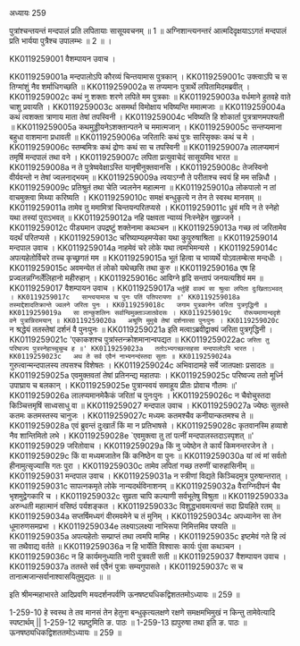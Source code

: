 अध्यायः 259

पुत्रांश्चन्तयन्तं मन्दपालं प्रति लपितायाः सासूयवचनम् ॥ 1 ॥ अग्निशान्त्यनन्तरं आत्मदिदृक्षयाऽऽगतं मन्दपालं प्रति भार्यया पुत्रैश्च उपालम्भः ॥ 2 ॥ ।

KK0119259001	वैशम्पायन उवाच ।

KK0119259001a	मन्दपालोऽपि कौरव्यं चिन्तयामास पुत्रकान् ।
KK0119259001c	उक्त्वाऽपि च स तिग्मांशुं नैव शर्माधिगच्छति ॥
KK0119259002a	स तप्यमानः पुत्रार्थे लपितामिदमब्रवीत् ।
KK0119259002c	कथं नु शक्ताः शरणे लपिते मम पुत्रकाः ॥
KK0119259003a	वर्धमाने हुतवहे वाते चाशु प्रवायति ।
KK0119259003c	असमर्था विमोक्षाय भविष्यन्ति ममात्मजाः ॥
KK0119259004a	कथं त्वशक्ता त्राणाय माता तेषां तपस्विनी ।
KK0119259004c	भविष्यति हि शोकार्ता पुत्रत्राणमपश्यती ॥
KK0119259005a	कथमुड्डीयनेऽशक्तान्पतने च ममात्मजान् ।
KK0119259005c	सन्तप्यमाना बहुधा वाशमाना प्रधावती ॥
KK0119259006a	जरितारिः कथं पुत्रः सारिसृक्कः कथं च मे ।
KK0119259006c	स्तम्बमित्रः कथं द्रोणः कथं सा च तपस्विनी ॥
KK0119259007a	लालप्यमानं तमृषिं मन्दपालं तथा वने ।
KK0119259007c	लपिता प्रत्युवाचेदं सासूयमिव भारत ॥
KK0119259008a	न ते पुत्रेष्ववेक्षाऽस्ति यानृषीनुक्तवानसि ।
KK0119259008c	तेजस्विनो वीर्यवन्तो न तेषां ज्वलनाद्भयम् ॥
KK0119259009a	त्वयाऽग्नौ ते परीताश्च स्वयं हि मम सन्निधौ ।
KK0119259009c	प्रतिश्रुतं तथा चेति ज्वलनेन महात्मना ॥
KK0119259010a	लोकपालो न तां वाचमुक्त्वा मिथ्या करिष्यति ।
KK0119259010c	समक्षं बन्धुकृत्ये न तेन ते स्वस्थ मानसम् ॥
KK0119259011a	तामेव तु ममामित्रां चिन्तयन्परितप्यसे ।
KK0119259011c	ध्रुवं मयि न ते स्नेहो यथा तस्यां पुराऽभवत् ॥
KK0119259012a	नहि पक्षवता न्याय्यं निःस्नेहेन सुहृज्जने ।
KK0119259012c	पीड्यमान उपद्रष्टुं शक्तेनामा कथञ्चन ॥
KK0119259013a	गच्छ त्वं जरितामेव यदर्थं परितप्यसे ।
KK0119259013c	चरिष्याम्यहमप्येका यथा कुपुरुषाश्रिता ॥
KK0119259014	मन्दपाल उवाच ।
KK0119259014a	नाहमेवं चरे लोके यथा त्वमभिमन्यसे ।
KK0119259014c	अपत्यहेतोर्विचरे तच्च कृच्छ्रगतं मम ॥
KK0119259015a	भूतं हित्वा च भाव्यर्थे योऽवलम्बेत्स मन्दधीः ।
KK0119259015c	अवमन्येत तं लोको यथेच्छसि तथा कुरु ॥
KK0119259016a	एष हि प्रज्वलन्नग्निर्लेलिहानो महीरुहान् ।
KK0119259016c	आविग्ने हृदि सन्तापं जनयत्यशिवं मम ॥
KK0119259017	वैशम्पायन उवाच ।
KK0119259017a	`भर्तुर्हि वाक्यं सा श्रुत्वा लपिता दुःखिताऽभवत् ।
KK0119259017c	सान्त्वयामास च पुनः पतिं पतिपरायणा ॥'
KK0119259018a	तस्माद्देशादतिक्रान्ते ज्वलने जरिता पुनः ।
KK0119259018c	जगाम पुत्रकानेन जरिता पुत्रगृद्धिनी ॥
KK0119259019a	सा तान्कुशलिनः सर्वान्विमुक्ताञ्जातवेदसः ।
KK0119259019c	रोरूयमाणान्ददृशे वने पुत्रान्निरामयान् ॥
KK0119259020a	अश्रूणि मुमुचे तेषां दर्शनात्सा पुनःपुनः ।
KK0119259020c	`न श्रद्धेयं ततस्तेषां दर्शनं वै पुनःपुनः ॥
KK0119259021a	इति मत्वाऽब्रवीद्वाक्यं जरिता पुत्रगृद्धिनी ।
KK0119259021c	'एकाकशश्च पुत्रांस्तन्क्रोशमानान्वपद्यत ॥
KK0119259022ac	`जरिता तु परिष्वज्य पुत्रस्नेहाच्चुचुम्ब ह ॥'
KK0119259023a	ततोऽभ्यगच्छत्सहसा मन्दपालोऽपि भारत ।
KK0119259023c	अथ ते सर्व एवैनं नाभ्यनन्दंस्तदा सुताः ॥
KK0119259024a	`गुरुत्वान्मन्दपालस्य तपसश्च विशेषतः ।
KK0119259024c	अभिवादामहे सर्वे जातपक्षाः प्रसादतः ॥
KK0119259025a	एवमुक्तवतां तेषां प्रतिनन्द्य महातपाः ।
KK0119259025c	परिष्वज्य ततो मूर्ध्नि उपाघ्राय च बलकान् ।
KK0119259025e	पुत्रान्स्वयं समाहूय प्रीतः प्रोवाच गौतमः ॥'
KK0119259026a	लालप्यमानमेकैकं जरितां च पुनःपुनः ।
KK0119259026c	न चैवोचुस्तदा किञ्चित्तमृषिं साध्वसाधु वा ॥
KK0119259027	मन्दपाल उवाच ।
KK0119259027a	ज्येष्ठः सुतस्ते कतमः कतमस्तस्य चानुजः ।
KK0119259027c	मध्यमः कतमश्चैव कनीयान्कतमश्च ते ॥
KK0119259028a	एवं ब्रुवन्तं दुःखार्तं किं मा न प्रतिभाषसे ।
KK0119259028c	कृतवानस्मि हव्याशे नैव शान्तिमितो लभे ।
KK0119259028e	`एवमुक्त्वा तु तां पत्नीं मन्दपालस्तदाऽस्पृशत् ॥'
KK0119259029	जरितोवाच ।
KK0119259029a	किं नु ज्येष्ठेन ते कार्यं किमनन्तरजेन ते ।
KK0119259029c	किं वा मध्यमजातेन किं कनिष्ठेन वा पुनः ॥
KK0119259030a	यां त्वं मां सर्वतो हीनामुत्सृज्यासि गतः पुरा ।
KK0119259030c	तामेव लपितां गच्छ तरुणीं चारुहासिनीम् ॥
KK0119259031	मन्दपाल उवाच ।
KK0119259031a	न स्त्रीणां विद्यते किञ्चिदमुत्र पुरुषान्तरात् ।
KK0119259031c	सापत्नकमृते लोके नान्यदर्थविनाशनम् ॥
KK0119259032a	वैराग्निदीपनं चैव भृशमुद्वेगकारि च ।
KK0119259032c	सुव्रता चापि कल्याणी सर्वभूतेषु विश्रुता ॥
KK0119259033a	अरुन्धती महात्मानं वसिष्ठं पर्यशङ्कत ।
KK0119259033c	विशुद्धभावमत्यन्तं सदा प्रियहिते रतम् ॥
KK0119259034a	सप्तर्षिमध्यगं वीरमवमेने च तं मुनिम् ।
KK0119259034c	अपध्यानेन सा तेन धूमारुणसमप्रभा ।
KK0119259034e	लक्ष्याऽलक्ष्या नाभिरूपा निमित्तमिव पश्यति ॥
KK0119259035a	अपत्यहेतोः सम्प्राप्तं तथा त्वमपि मामिह ।
KK0119259035c	इष्टमेवं गते हि त्वं सा तथैवाद्य वर्तते ॥
KK0119259036a	न हि भार्येति विश्वासः कार्यः पुंसा कथञ्चन ।
KK0119259036c	न हि कार्यमनुध्याति नारी पुत्रवती सती ॥
KK0119259037	वैशम्पायन उवाच ।
KK0119259037a	ततस्ते सर्व एवैनं पुत्राः सम्यगुपासते ।
KK0119259037c	स च तानात्मजान्सर्वानाश्वासयितुमुद्यतः ॥ ॥

इति श्रीमन्महाभारते आदिप्रवणि मयदर्शनपर्वणि ऊनषष्ट्यधिकद्विशततमोऽध्यायः ॥ 259 ॥

1-259-10 हे स्वस्थ ते तव मानसं तेन हेतुना बन्धुकृत्यलक्षणे रक्षणे समक्षमभिमुखं न किन्तु तामेवेत्यादि स्पष्टार्थम् || 1-259-12 स्प्रष्टुमिति ङ. पाठः ॥ 1-259-13 ह्यपुरुषा तथा इति ङ. पाठः ॥ ऊनषष्ठ्यधिकद्विशततमोऽध्यायः ॥ 259 ॥
